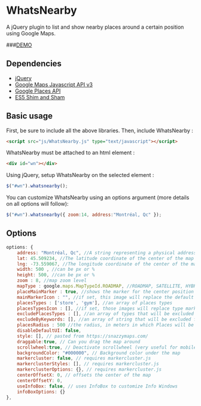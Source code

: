 WhatsNearby
===========

A jQuery plugin to list and show nearby places around a certain position using Google Maps.

###[DEMO](http://lagrangemtl.github.io/WhatsNearby/example/index.html)

Dependencies
------------

- [jQuery](http://jquery.com)
- [Google Maps Javascript API v3](https://developers.google.com/maps/documentation/javascript/)
- [Google Places API](https://developers.google.com/places/)
- [ES5 Shim and Sham](https://github.com/kriskowal/es5-shim)

Basic usage
-----------

First, be sure to include all the above libraries. Then, include WhatsNearby :
````html
<script src="js/WhatsNearby.js" type="text/javascript"></script>
````

WhatsNearby must be attached to an html element :
````html
<div id="wn"></div>
````

Using jQuery, setup WhatsNearby on the selected element :
````js
$("#wn").whatsnearby();
````

You can customize WhatsNearby using an options argument (more details on all options will follow):
````js
$("#wn").whatsnearby({ zoom:14, address:"Montréal, Qc" });
````

Options
-------
````js
options: {
    address: "Montréal, Qc", //A string representing a physical address, this will be used as the center of the map
    lat: 45.509234, //The latitude coordinate of the center of the map (default if no address set)
    lng: -73.559067, //The longitude coordinate of the center of the map (default if no address set)
    width: 500 , //can be px or %
    height: 500, //can be px or %
    zoom : 8, //map zoom level
    mapType : google.maps.MapTypeId.ROADMAP, //ROADMAP, SATELLITE, HYBRID, TERRAIN
    placeMainMarker : true, //shows the marker for the center position of the map
    mainMarkerIcon : "", //if set, this image will replace the default marker icon
    placesTypes : ['store', 'gym'], //an array of places types
    placesTypesIcon : [], //if set, those images will replace type marker icons (must match placesTypes order)
    excludePlacesTypes : [], //an array of types that will be excluded from the search
    excludeByKeywords: [], //an array of string that will be excluded from the search (name of the place)
    placesRadius : 500 //the radius, in meters in which Places will be found
    disableDefaultUI: false,
    style: [], // pasted from https://snazzymaps.com/
    draggable:true, // Can you drag the map around
    scrollwheel:true, // Deactivate scrollwheel (very useful for mobile users!)
    backgroundColor: "#000000", // Background color under the map
    markercluster: false, // requires markercluster.js
    markerclusterStyles: [], // requires markercluster.js
    markerclusterOptions: {}, // requires markercluster.js
    centerOffsetX: 0, // offsets the center of the map
    centerOffsetY: 0,
    useInfoBox: false, // uses InfoBox to customize Info Windows
    infoBoxOptions: {}
},
````
